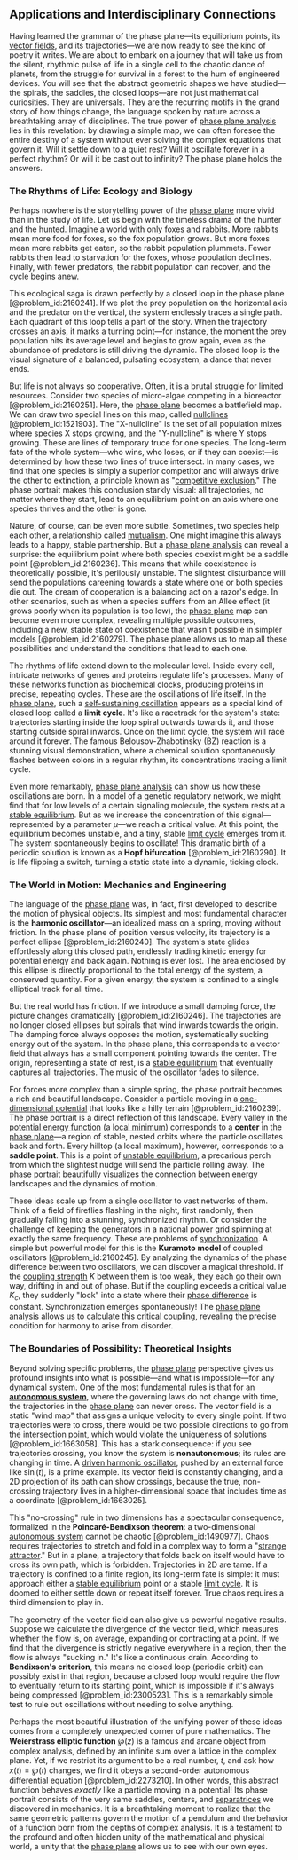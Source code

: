 ## Applications and Interdisciplinary Connections

Having learned the grammar of the phase plane—its equilibrium points, its [vector fields](@article_id:160890), and its trajectories—we are now ready to see the kind of poetry it writes. We are about to embark on a journey that will take us from the silent, rhythmic pulse of life in a single cell to the chaotic dance of planets, from the struggle for survival in a forest to the hum of engineered devices. You will see that the abstract geometric shapes we have studied—the spirals, the saddles, the closed loops—are not just mathematical curiosities. They are universals. They are the recurring motifs in the grand story of how things change, the language spoken by nature across a breathtaking array of disciplines. The true power of [phase plane analysis](@article_id:263180) lies in this revelation: by drawing a simple map, we can often foresee the entire destiny of a system without ever solving the complex equations that govern it. Will it settle down to a quiet rest? Will it oscillate forever in a perfect rhythm? Or will it be cast out to infinity? The phase plane holds the answers.

### The Rhythms of Life: Ecology and Biology

Perhaps nowhere is the storytelling power of the [phase plane](@article_id:167893) more vivid than in the study of life. Let us begin with the timeless drama of the hunter and the hunted. Imagine a world with only foxes and rabbits. More rabbits mean more food for foxes, so the fox population grows. But more foxes mean more rabbits get eaten, so the rabbit population plummets. Fewer rabbits then lead to starvation for the foxes, whose population declines. Finally, with fewer predators, the rabbit population can recover, and the cycle begins anew.

This ecological saga is drawn perfectly by a closed loop in the phase plane [@problem_id:2160241]. If we plot the prey population on the horizontal axis and the predator on the vertical, the system endlessly traces a single path. Each quadrant of this loop tells a part of the story. When the trajectory crosses an axis, it marks a turning point—for instance, the moment the prey population hits its average level and begins to grow again, even as the abundance of predators is still driving the dynamic. The closed loop is the visual signature of a balanced, pulsating ecosystem, a dance that never ends.

But life is not always so cooperative. Often, it is a brutal struggle for limited resources. Consider two species of micro-algae competing in a bioreactor [@problem_id:2160251]. Here, the [phase plane](@article_id:167893) becomes a battlefield map. We can draw two special lines on this map, called [nullclines](@article_id:261016) [@problem_id:1521903]. The "X-nullcline" is the set of all population mixes where species X stops growing, and the "Y-nullcline" is where Y stops growing. These are lines of temporary truce for one species. The long-term fate of the whole system—who wins, who loses, or if they can coexist—is determined by how these two lines of truce intersect. In many cases, we find that one species is simply a superior competitor and will always drive the other to extinction, a principle known as "[competitive exclusion](@article_id:166001)." The phase portrait makes this conclusion starkly visual: all trajectories, no matter where they start, lead to an equilibrium point on an axis where one species thrives and the other is gone.

Nature, of course, can be even more subtle. Sometimes, two species help each other, a relationship called [mutualism](@article_id:146333). One might imagine this always leads to a happy, stable partnership. But a [phase plane analysis](@article_id:263180) can reveal a surprise: the equilibrium point where both species coexist might be a saddle point [@problem_id:2160236]. This means that while coexistence is theoretically possible, it's perilously unstable. The slightest disturbance will send the populations careening towards a state where one or both species die out. The dream of cooperation is a balancing act on a razor's edge. In other scenarios, such as when a species suffers from an Allee effect (it grows poorly when its population is too low), the [phase plane](@article_id:167893) map can become even more complex, revealing multiple possible outcomes, including a new, stable state of coexistence that wasn't possible in simpler models [@problem_id:2160279]. The phase plane allows us to map all these possibilities and understand the conditions that lead to each one.

The rhythms of life extend down to the molecular level. Inside every cell, intricate networks of genes and proteins regulate life's processes. Many of these networks function as biochemical clocks, producing proteins in precise, repeating cycles. These are the oscillations of life itself. In the [phase plane](@article_id:167893), such a [self-sustaining oscillation](@article_id:272094) appears as a special kind of closed loop called a **limit cycle**. It's like a racetrack for the system's state: trajectories starting inside the loop spiral outwards towards it, and those starting outside spiral inwards. Once on the limit cycle, the system will race around it forever. The famous Belousov-Zhabotinsky (BZ) reaction is a stunning visual demonstration, where a chemical solution spontaneously flashes between colors in a regular rhythm, its concentrations tracing a limit cycle.

Even more remarkably, [phase plane analysis](@article_id:263180) can show us how these oscillations are born. In a model of a genetic regulatory network, we might find that for low levels of a certain signaling molecule, the system rests at a [stable equilibrium](@article_id:268985). But as we increase the concentration of this signal—represented by a parameter $\mu$—we reach a critical value. At this point, the equilibrium becomes unstable, and a tiny, stable [limit cycle](@article_id:180332) emerges from it. The system spontaneously begins to oscillate! This dramatic birth of a periodic solution is known as a **Hopf bifurcation** [@problem_id:2160290]. It is life flipping a switch, turning a static state into a dynamic, ticking clock.

### The World in Motion: Mechanics and Engineering

The language of the [phase plane](@article_id:167893) was, in fact, first developed to describe the motion of physical objects. Its simplest and most fundamental character is the **harmonic oscillator**—an idealized mass on a spring, moving without friction. In the phase plane of position versus velocity, its trajectory is a perfect ellipse [@problem_id:2160240]. The system's state glides effortlessly along this closed path, endlessly trading kinetic energy for potential energy and back again. Nothing is ever lost. The area enclosed by this ellipse is directly proportional to the total energy of the system, a conserved quantity. For a given energy, the system is confined to a single elliptical track for all time.

But the real world has friction. If we introduce a small damping force, the picture changes dramatically [@problem_id:2160246]. The trajectories are no longer closed ellipses but spirals that wind inwards towards the origin. The damping force always opposes the motion, systematically sucking energy out of the system. In the phase plane, this corresponds to a vector field that always has a small component pointing towards the center. The origin, representing a state of rest, is a [stable equilibrium](@article_id:268985) that eventually captures all trajectories. The music of the oscillator fades to silence.

For forces more complex than a simple spring, the phase portrait becomes a rich and beautiful landscape. Consider a particle moving in a [one-dimensional potential](@article_id:146121) that looks like a hilly terrain [@problem_id:2160239]. The phase portrait is a direct reflection of this landscape. Every valley in the [potential energy function](@article_id:165737) (a [local minimum](@article_id:143043)) corresponds to a **center** in the [phase plane](@article_id:167893)—a region of stable, nested orbits where the particle oscillates back and forth. Every hilltop (a local maximum), however, corresponds to a **saddle point**. This is a point of [unstable equilibrium](@article_id:173812), a precarious perch from which the slightest nudge will send the particle rolling away. The phase portrait beautifully visualizes the connection between energy landscapes and the dynamics of motion.

These ideas scale up from a single oscillator to vast networks of them. Think of a field of fireflies flashing in the night, first randomly, then gradually falling into a stunning, synchronized rhythm. Or consider the challenge of keeping the generators in a national power grid spinning at exactly the same frequency. These are problems of [synchronization](@article_id:263424). A simple but powerful model for this is the **Kuramoto model** of coupled oscillators [@problem_id:2160245]. By analyzing the dynamics of the phase difference between two oscillators, we can discover a magical threshold. If the [coupling strength](@article_id:275023) $K$ between them is too weak, they each go their own way, drifting in and out of phase. But if the coupling exceeds a critical value $K_c$, they suddenly "lock" into a state where their [phase difference](@article_id:269628) is constant. Synchronization emerges spontaneously! The [phase plane analysis](@article_id:263180) allows us to calculate this [critical coupling](@article_id:267754), revealing the precise condition for harmony to arise from disorder.

### The Boundaries of Possibility: Theoretical Insights

Beyond solving specific problems, the [phase plane](@article_id:167893) perspective gives us profound insights into what is possible—and what is impossible—for any dynamical system. One of the most fundamental rules is that for an **[autonomous system](@article_id:174835)**, where the governing laws do not change with time, the trajectories in the [phase plane](@article_id:167893) can never cross. The vector field is a static "wind map" that assigns a unique velocity to every single point. If two trajectories were to cross, there would be two possible directions to go from the intersection point, which would violate the uniqueness of solutions [@problem_id:1663058]. This has a stark consequence: if you see trajectories crossing, you know the system is **nonautonomous**; its rules are changing in time. A [driven harmonic oscillator](@article_id:263257), pushed by an external force like $\sin(t)$, is a prime example. Its vector field is constantly changing, and a 2D projection of its path can show crossings, because the true, non-crossing trajectory lives in a higher-dimensional space that includes time as a coordinate [@problem_id:1663025].

This "no-crossing" rule in two dimensions has a spectacular consequence, formalized in the **Poincaré-Bendixson theorem**: a two-dimensional [autonomous system](@article_id:174835) cannot be chaotic [@problem_id:1490977]. Chaos requires trajectories to stretch and fold in a complex way to form a "[strange attractor](@article_id:140204)." But in a plane, a trajectory that folds back on itself would have to cross its own path, which is forbidden. Trajectories in 2D are tame. If a trajectory is confined to a finite region, its long-term fate is simple: it must approach either a [stable equilibrium](@article_id:268985) point or a stable [limit cycle](@article_id:180332). It is doomed to either settle down or repeat itself forever. True chaos requires a third dimension to play in.

The geometry of the vector field can also give us powerful negative results. Suppose we calculate the divergence of the vector field, which measures whether the flow is, on average, expanding or contracting at a point. If we find that the divergence is strictly negative everywhere in a region, then the flow is always "sucking in." It's like a continuous drain. According to **Bendixson's criterion**, this means no closed loop (periodic orbit) can possibly exist in that region, because a closed loop would require the flow to eventually return to its starting point, which is impossible if it's always being compressed [@problem_id:2300523]. This is a remarkably simple test to rule out oscillations without needing to solve anything.

Perhaps the most beautiful illustration of the unifying power of these ideas comes from a completely unexpected corner of pure mathematics. The **Weierstrass elliptic function** $\wp(z)$ is a famous and arcane object from complex analysis, defined by an infinite sum over a lattice in the complex plane. Yet, if we restrict its argument to be a real number, $t$, and ask how $x(t) = \wp(t)$ changes, we find it obeys a second-order autonomous differential equation [@problem_id:2273210]. In other words, this abstract function behaves *exactly* like a particle moving in a potential! Its phase portrait consists of the very same saddles, centers, and [separatrices](@article_id:262628) we discovered in mechanics. It is a breathtaking moment to realize that the same geometric patterns govern the motion of a pendulum and the behavior of a function born from the depths of complex analysis. It is a testament to the profound and often hidden unity of the mathematical and physical world, a unity that the [phase plane](@article_id:167893) allows us to see with our own eyes.
